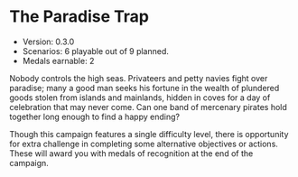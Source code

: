 # The Paradise Trap
* Version: 0.3.0
* Scenarios: 6 playable out of 9 planned.
* Medals earnable: 2

Nobody controls the high seas. Privateers and petty navies fight over paradise; many a good man seeks his fortune in the wealth of plundered goods stolen from islands and mainlands, hidden in coves for a day of celebration that may never come. Can one band of mercenary pirates hold together long enough to find a happy ending?

Though this campaign features a single difficulty level, there is opportunity for extra challenge in completing some alternative objectives or actions. These will award you with medals of recognition at the end of the campaign.
